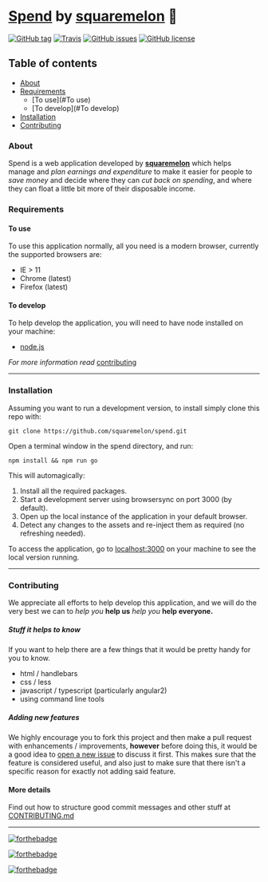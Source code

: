 # **[Spend](http://squaremelon.ml/spend)** by [squaremelon](http://squaremelon.ml) 💸 #

[![GitHub tag](https://img.shields.io/github/tag/squaremelon/spend.svg?style=flat-square)](https://github.com/squaremelon/spend/tags)
[![Travis](https://img.shields.io/travis/squaremelon/spend.svg?style=flat-square)](https://travis-ci.org/squaremelon/spend)
[![GitHub issues](https://img.shields.io/github/issues/squaremelon/spend.svg?style=flat-square)](https://github.com/squaremelon/spend/issues?q=is%3Aopen+is%3Aissue)
[![GitHub license](https://img.shields.io/github/license/squaremelon/spend.svg?style=flat-square)](https://github.com/squaremelon/spend/blob/master/LICENSE)

## Table of contents ##
- [About](#About)
- [Requirements](#Requirements)
  - [To use](#To use)
  - [To develop](#To develop)
- [Installation](#Installation)
- [Contributing](#Contributing)

### About ###
Spend is a web application developed by **[squaremelon](http://squaremelon.ml)** which helps manage and *plan earnings and expenditure* to make it easier for people to *save money* and decide where they can *cut back on spending*, and where they can float a little bit more of their disposable income.

### Requirements ###
#### To use ####
To use this application normally, all you need is a modern browser, currently the supported browsers are:

- IE > 11
- Chrome (latest)
- Firefox (latest)

#### To develop ####
To help develop the application, you will need to have node installed on your machine:

- [node.js](http://nodejs.org)

*For more information read* [contributing](#contributing)

***

### Installation ###
Assuming you want to run a development version, to install simply clone this repo with:

~~~
git clone https://github.com/squaremelon/spend.git
~~~

Open a terminal window in the spend directory, and run:

~~~
npm install && npm run go
~~~

This will automagically:

1.  Install all the required packages.
2.  Start a development server using browsersync on port 3000 (by default).
3.  Open up the local instance of the application in your default browser.
4.  Detect any changes to the assets and re-inject them as required (no refreshing needed).

To access the application, go to [localhost:3000](http://localhost.3000) on your machine to see the local version running.

***

### Contributing ###
We appreciate all efforts to help develop this application, and we will do the very best we can to *help you* **help us** *help you* **help everyone.**

##### Stuff it helps to know #####
If you want to help there are a few things that it would be pretty handy for you to know.

- html / handlebars
- css / less
- javascript / typescript (particularly angular2)
- using command line tools

##### Adding new features #####
We highly encourage you to fork this project and then make a pull request with enhancements / improvements, **however** before doing this, it would be a good idea to [open a new issue](https://github.com/squaremelon/spend/issues/new) to discuss it first. This makes sure that the feature is considered useful, and also just to make sure that there isn't a specific reason for exactly not adding said feature.


#### More details ####
Find out how to structure good commit messages and other stuff at [CONTRIBUTING.md](https://github.com/squaremelon/spend/blob/master/CONTRIBUTING.md)

***

[![forthebadge](http://forthebadge.com/images/badges/built-by-developers.svg)](http://forthebadge.com)

[![forthebadge](http://forthebadge.com/images/badges/powered-by-electricity.svg)](http://forthebadge.com)

[![forthebadge](http://forthebadge.com/images/badges/compatibility-betamax.svg)](http://forthebadge.com)
